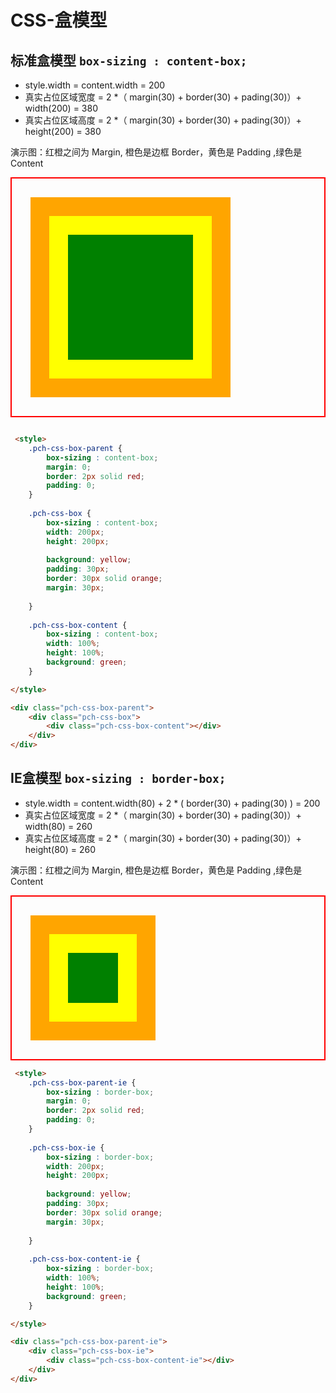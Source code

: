 # CSS-盒模型

## 标准盒模型 `box-sizing : content-box;`

- style.width = content.width = 200
- 真实占位区域宽度 = 2 *（ margin(30) + border(30) + pading(30)）+ width(200) = 380
- 真实占位区域高度 = 2 *（ margin(30) + border(30) + pading(30)）+ height(200) = 380

演示图：红橙之间为 Margin, 橙色是边框 Border，黄色是 Padding ,绿色是 Content

<VueSlot>

 <style>
    .pch-css-box-parent {
        box-sizing : content-box;
        margin: 0;
        border: 2px solid red;
        padding: 0;
    }
    
    .pch-css-box {
        box-sizing : content-box;
        width: 200px;
        height: 200px;
        
        background: yellow;
        padding: 30px;
        border: 30px solid orange;
        margin: 30px;
        
    }
    
    .pch-css-box-content {
        box-sizing : content-box;
        width: 100%;
        height: 100%;
        background: green;
    }

</style>

<div class="pch-css-box-parent">
    <div class="pch-css-box">
        <div class="pch-css-box-content"></div>
    </div>
</div>

</VueSlot>

```html

 <style>
    .pch-css-box-parent {
        box-sizing : content-box;
        margin: 0;
        border: 2px solid red;
        padding: 0;
    }
    
    .pch-css-box {
        box-sizing : content-box;
        width: 200px;
        height: 200px;
        
        background: yellow;
        padding: 30px;
        border: 30px solid orange;
        margin: 30px;
        
    }
    
    .pch-css-box-content {
        box-sizing : content-box;
        width: 100%;
        height: 100%;
        background: green;
    }

</style>

<div class="pch-css-box-parent">
    <div class="pch-css-box">
        <div class="pch-css-box-content"></div>
    </div>
</div>
```

## IE盒模型 `box-sizing : border-box;`

- style.width = content.width(80) + 2 * ( border(30) + pading(30) ) = 200
- 真实占位区域宽度 = 2 *（ margin(30) + border(30) + pading(30)）+ width(80) = 260
- 真实占位区域高度 = 2 *（ margin(30) + border(30) + pading(30)）+ height(80) = 260

演示图：红橙之间为 Margin, 橙色是边框 Border，黄色是 Padding ,绿色是 Content

<VueSlot>

 <style>
    .pch-css-box-parent-ie {
        box-sizing : border-box;
        margin: 0;
        border: 2px solid red;
        padding: 0;
    }
    
    .pch-css-box-ie {
        box-sizing : border-box;
        width: 200px;
        height: 200px;
        
        background: yellow;
        padding: 30px;
        border: 30px solid orange;
        margin: 30px;
        
    }
    
    .pch-css-box-content-ie {
        box-sizing : border-box;
        width: 100%;
        height: 100%;
        background: green;
    }

</style>

<div class="pch-css-box-parent-ie">
    <div class="pch-css-box-ie">
        <div class="pch-css-box-content-ie"></div>
    </div>
</div>

</VueSlot>

```html
 <style>
    .pch-css-box-parent-ie {
        box-sizing : border-box;
        margin: 0;
        border: 2px solid red;
        padding: 0;
    }
    
    .pch-css-box-ie {
        box-sizing : border-box;
        width: 200px;
        height: 200px;
        
        background: yellow;
        padding: 30px;
        border: 30px solid orange;
        margin: 30px;
        
    }
    
    .pch-css-box-content-ie {
        box-sizing : border-box;
        width: 100%;
        height: 100%;
        background: green;
    }

</style>

<div class="pch-css-box-parent-ie">
    <div class="pch-css-box-ie">
        <div class="pch-css-box-content-ie"></div>
    </div>
</div>
```